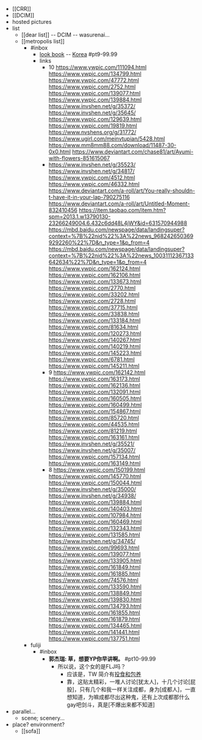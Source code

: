 - [[CRR]]
- [[DCIM]]
- hosted pictures
- list
    - [[dear list]] -- DCIM -- wasurenai...
    - [[metropolis list]]
        - #inbox
            - [look book](https://www.youtube.com/channel/UCWXMWO6UTvjQQa_VealK1BA) -- [Korea](https://bbs.saraba1st.com/2b/thread-1999660-2-1.html) #pt9-99.99
            - links
                - 10
https://www.ywpic.com/111094.html
https://www.ywpic.com/134799.html
https://www.ywpic.com/47772.html
https://www.ywpic.com/2752.html
https://www.ywpic.com/139077.html
https://www.ywpic.com/139884.html
https://www.invshen.net/g/35372/
https://www.invshen.net/g/35645/
https://www.ywpic.com/129639.html
https://www.ywpic.com/19819.html
https://www.nvshens.org/g/31772/
https://www.ugirl.com/meinvtupian/5428.html
https://www.mm8mm88.com/download/11487-30-0x0.html
https://www.deviantart.com/chase81/art/Ayumi-with-flowers-851615067
                - https://www.invshen.net/g/35523/
https://www.invshen.net/g/34817/
https://www.ywpic.com/4512.html
https://www.ywpic.com/46332.html
https://www.deviantart.com/a-roll/art/You-really-shouldn-t-have-it-in-your-lap-790275116
https://www.deviantart.com/a-roll/art/Untitled-Moment-832410456
https://item.taobao.com/item.htm?spm=2013.1.w13790130-23266249004.6.432c6dd48L4jWY&id=631570944988
https://mbd.baidu.com/newspage/data/landingsuper?context=%7B%22nid%22%3A%22news_9682426503699292260%22%7D&n_type=1&p_from=4
https://mbd.baidu.com/newspage/data/landingsuper?context=%7B%22nid%22%3A%22news_10031112367133642634%22%7D&n_type=1&p_from=4
https://www.ywpic.com/162124.html
https://www.ywpic.com/162106.html
https://www.ywpic.com/133673.html
https://www.ywpic.com/2770.html
https://www.ywpic.com/33202.html
https://www.ywpic.com/2728.html
https://www.ywpic.com/37715.html
https://www.ywpic.com/33838.html
https://www.ywpic.com/133184.html
https://www.ywpic.com/81634.html
https://www.ywpic.com/120273.html
https://www.ywpic.com/140267.html
https://www.ywpic.com/140219.html
https://www.ywpic.com/145223.html
https://www.ywpic.com/6781.html
https://www.ywpic.com/145211.html
                - 9
https://www.ywpic.com/162142.html
https://www.ywpic.com/163173.html
https://www.ywpic.com/162136.html
https://www.ywpic.com/132091.html
https://www.ywpic.com/160505.html
https://www.ywpic.com/160499.html
https://www.ywpic.com/154867.html
https://www.ywpic.com/85720.html
https://www.ywpic.com/44535.html
https://www.ywpic.com/81219.html
https://www.ywpic.com/163161.html
https://www.invshen.net/g/35521/
https://www.invshen.net/g/35007/
https://www.ywpic.com/157134.html
https://www.ywpic.com/163149.html
                - 8
https://www.ywpic.com/150199.html
https://www.ywpic.com/145770.html
https://www.ywpic.com/150044.html
https://www.invshen.net/g/35000/
https://www.invshen.net/g/34938/
https://www.ywpic.com/139884.html
https://www.ywpic.com/140403.html
https://www.ywpic.com/107984.html
https://www.ywpic.com/160469.html
https://www.ywpic.com/132343.html
https://www.ywpic.com/131585.html
https://www.invshen.net/g/34745/
https://www.ywpic.com/99693.html
https://www.ywpic.com/139077.html
https://www.ywpic.com/133905.html
https://www.ywpic.com/161849.html
https://www.ywpic.com/161885.html
https://www.ywpic.com/74576.html
https://www.ywpic.com/133590.html
https://www.ywpic.com/138849.html
https://www.ywpic.com/139830.html
https://www.ywpic.com/134793.html
https://www.ywpic.com/161855.html
https://www.ywpic.com/161879.html
https://www.ywpic.com/134465.html
https://www.ywpic.com/141441.html
https://www.ywpic.com/137751.html
        - fuliji
            - #inbox
                - **郭杰瑞: 草，想要YP你早讲啊。** #pt10-99.99
                    - 所以说，这个女的是FLJ吗？
                        - 应该是，TW 简介有[投食和包养](https://bbs.saraba1st.com/2b/forum.php?mod=viewthread&tid=2000552&extra=page%3D1%26filter%3Dtypeid%26typeid%3D139&page=5)
                        - 靠，这贴太精彩，一堆人讨论[犹太人]，十几个讨论[屁股]，只有几个和我一样关注成都，身为[成都人]，一直想知道，为嘛成都尽出这种鬼，还有上次成都那什么gay吧剑斗，真是[不爆出来都不知道]
- parallel...
    - scene; scenery...
- place? environment?
    - [[sofa]]
